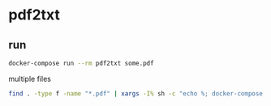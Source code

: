# pdf2txt

## run

```sh
docker-compose run --rm pdf2txt some.pdf
```

multiple files

```sh
find . -type f -name "*.pdf" | xargs -I% sh -c "echo %; docker-compose run --rm pdf2txt %"
```
